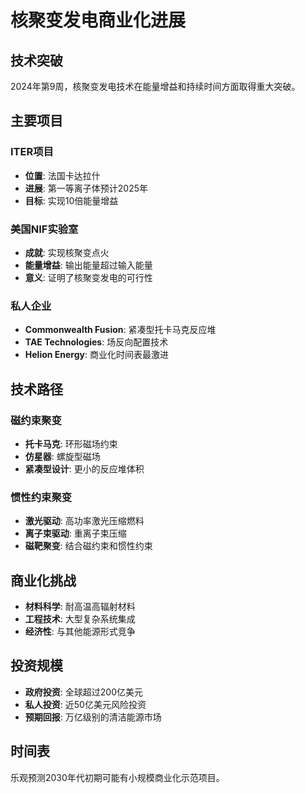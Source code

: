 # 核聚变发电商业化进展

## 技术突破
2024年第9周，核聚变发电技术在能量增益和持续时间方面取得重大突破。

## 主要项目

### ITER项目
- **位置**: 法国卡达拉什
- **进展**: 第一等离子体预计2025年
- **目标**: 实现10倍能量增益

### 美国NIF实验室
- **成就**: 实现核聚变点火
- **能量增益**: 输出能量超过输入能量
- **意义**: 证明了核聚变发电的可行性

### 私人企业
- **Commonwealth Fusion**: 紧凑型托卡马克反应堆
- **TAE Technologies**: 场反向配置技术
- **Helion Energy**: 商业化时间表最激进

## 技术路径

### 磁约束聚变
- **托卡马克**: 环形磁场约束
- **仿星器**: 螺旋型磁场
- **紧凑型设计**: 更小的反应堆体积

### 惯性约束聚变
- **激光驱动**: 高功率激光压缩燃料
- **离子束驱动**: 重离子束压缩
- **磁靶聚变**: 结合磁约束和惯性约束

## 商业化挑战
- **材料科学**: 耐高温高辐射材料
- **工程技术**: 大型复杂系统集成
- **经济性**: 与其他能源形式竞争

## 投资规模
- **政府投资**: 全球超过200亿美元
- **私人投资**: 近50亿美元风险投资
- **预期回报**: 万亿级别的清洁能源市场

## 时间表
乐观预测2030年代初期可能有小规模商业化示范项目。 